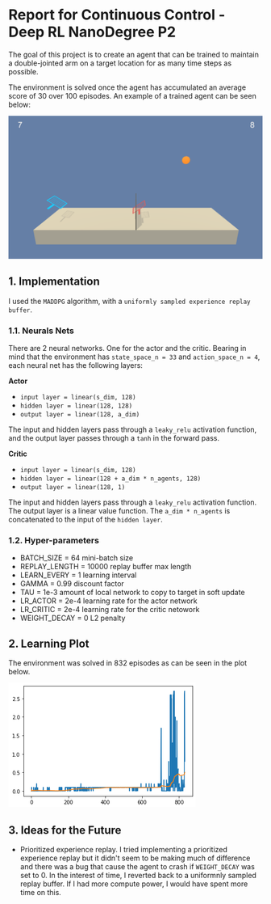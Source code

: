 # Report for Continuous Control - Deep RL NanoDegree P2

The goal of this project is to create an agent that can be trained to maintain a double-jointed arm on a target location for as many time steps as possible.

The environment is solved once the agent has accumulated an average score of 30 over 100 episodes. An example of a trained agent can be seen below:

![trained agent](./images/trained.gif)

## 1. Implementation
I used the `MADDPG` algorithm, with a `uniformly sampled experience replay buffer`.

### 1.1. Neurals Nets
There are 2 neural  networks. One for the actor and the critic. Bearing in mind that the environment has `state_space_n = 33` and `action_space_n = 4`, each neural net has the following layers:

**Actor**
- `input layer = linear(s_dim, 128)`
- `hidden layer = linear(128, 128)`
- `output layer = linear(128, a_dim)`

The input and hidden layers pass through a `leaky_relu` activation function, and the output layer passes through a `tanh` in the forward pass.

**Critic**
- `input layer = linear(s_dim, 128)`
- `hidden layer = linear(128 + a_dim * n_agents, 128)`
- `output layer = linear(128, 1)`

The input and hidden layers pass through a `leaky_relu` activation function. The output layer is a linear value function. The `a_dim * n_agents` is concatenated to the input of the `hidden layer`.

### 1.2. Hyper-parameters
- BATCH_SIZE = 64           mini-batch size
- REPLAY_LENGTH = 10000     replay buffer max length
- LEARN_EVERY = 1           learning interval
- GAMMA = 0.99              discount factor
- TAU = 1e-3                amount of local network to copy to target in soft update
- LR_ACTOR = 2e-4           learning rate for the actor network
- LR_CRITIC = 2e-4          learning rate for the critic netowork
- WEIGHT_DECAY = 0          L2 penalty

## 2. Learning Plot
The environment was solved in 832 episodes as can be seen in the plot below.

![plot](./images/training_graph.png)

## 3. Ideas for the Future
- Prioritized experience replay. I tried implementing a prioritized experience replay but it didn't seem to be making much of difference and there was a bug that cause the agent to crash if `WEIGHT_DECAY` was set to 0. In the interest of time, I reverted back to a uniformnly sampled replay buffer. If I had more compute power, I would have spent more time on this.